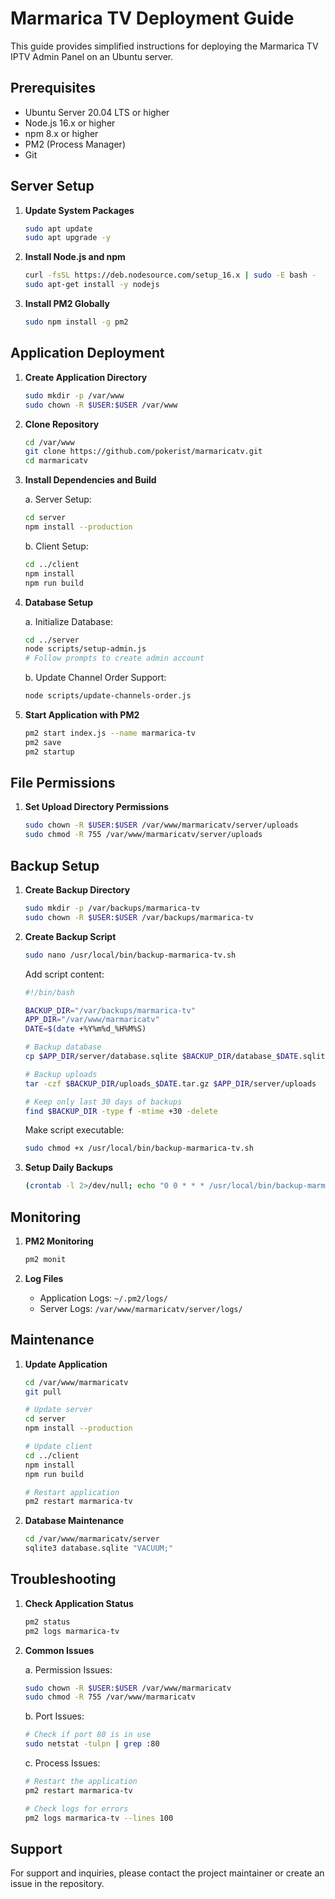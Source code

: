 # Marmarica TV Deployment Guide

This guide provides simplified instructions for deploying the Marmarica TV IPTV Admin Panel on an Ubuntu server.

## Prerequisites

- Ubuntu Server 20.04 LTS or higher
- Node.js 16.x or higher
- npm 8.x or higher
- PM2 (Process Manager)
- Git

## Server Setup

1. **Update System Packages**
   ```bash
   sudo apt update
   sudo apt upgrade -y
   ```

2. **Install Node.js and npm**
   ```bash
   curl -fsSL https://deb.nodesource.com/setup_16.x | sudo -E bash -
   sudo apt-get install -y nodejs
   ```

3. **Install PM2 Globally**
   ```bash
   sudo npm install -g pm2
   ```

## Application Deployment

1. **Create Application Directory**
   ```bash
   sudo mkdir -p /var/www
   sudo chown -R $USER:$USER /var/www
   ```

2. **Clone Repository**
   ```bash
   cd /var/www
   git clone https://github.com/pokerist/marmaricatv.git
   cd marmaricatv
   ```

3. **Install Dependencies and Build**

   a. Server Setup:
   ```bash
   cd server
   npm install --production
   ```

   b. Client Setup:
   ```bash
   cd ../client
   npm install
   npm run build
   ```

4. **Database Setup**

   a. Initialize Database:
   ```bash
   cd ../server
   node scripts/setup-admin.js
   # Follow prompts to create admin account
   ```

   b. Update Channel Order Support:
   ```bash
   node scripts/update-channels-order.js
   ```

5. **Start Application with PM2**
   ```bash
   pm2 start index.js --name marmarica-tv
   pm2 save
   pm2 startup
   ```

## File Permissions

1. **Set Upload Directory Permissions**
   ```bash
   sudo chown -R $USER:$USER /var/www/marmaricatv/server/uploads
   sudo chmod -R 755 /var/www/marmaricatv/server/uploads
   ```

## Backup Setup

1. **Create Backup Directory**
   ```bash
   sudo mkdir -p /var/backups/marmarica-tv
   sudo chown -R $USER:$USER /var/backups/marmarica-tv
   ```

2. **Create Backup Script**
   ```bash
   sudo nano /usr/local/bin/backup-marmarica-tv.sh
   ```

   Add script content:
   ```bash
   #!/bin/bash
   
   BACKUP_DIR="/var/backups/marmarica-tv"
   APP_DIR="/var/www/marmaricatv"
   DATE=$(date +%Y%m%d_%H%M%S)
   
   # Backup database
   cp $APP_DIR/server/database.sqlite $BACKUP_DIR/database_$DATE.sqlite
   
   # Backup uploads
   tar -czf $BACKUP_DIR/uploads_$DATE.tar.gz $APP_DIR/server/uploads
   
   # Keep only last 30 days of backups
   find $BACKUP_DIR -type f -mtime +30 -delete
   ```

   Make script executable:
   ```bash
   sudo chmod +x /usr/local/bin/backup-marmarica-tv.sh
   ```

3. **Setup Daily Backups**
   ```bash
   (crontab -l 2>/dev/null; echo "0 0 * * * /usr/local/bin/backup-marmarica-tv.sh") | crontab -
   ```

## Monitoring

1. **PM2 Monitoring**
   ```bash
   pm2 monit
   ```

2. **Log Files**
   - Application Logs: `~/.pm2/logs/`
   - Server Logs: `/var/www/marmaricatv/server/logs/`

## Maintenance

1. **Update Application**
   ```bash
   cd /var/www/marmaricatv
   git pull
   
   # Update server
   cd server
   npm install --production
   
   # Update client
   cd ../client
   npm install
   npm run build
   
   # Restart application
   pm2 restart marmarica-tv
   ```

2. **Database Maintenance**
   ```bash
   cd /var/www/marmaricatv/server
   sqlite3 database.sqlite "VACUUM;"
   ```

## Troubleshooting

1. **Check Application Status**
   ```bash
   pm2 status
   pm2 logs marmarica-tv
   ```

2. **Common Issues**

   a. Permission Issues:
   ```bash
   sudo chown -R $USER:$USER /var/www/marmaricatv
   sudo chmod -R 755 /var/www/marmaricatv
   ```

   b. Port Issues:
   ```bash
   # Check if port 80 is in use
   sudo netstat -tulpn | grep :80
   ```

   c. Process Issues:
   ```bash
   # Restart the application
   pm2 restart marmarica-tv
   
   # Check logs for errors
   pm2 logs marmarica-tv --lines 100
   ```

## Support

For support and inquiries, please contact the project maintainer or create an issue in the repository.
